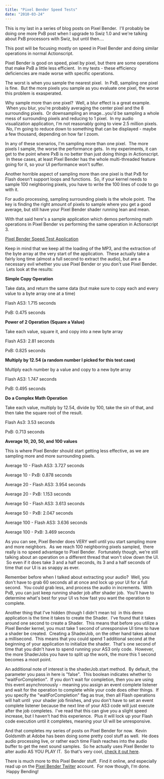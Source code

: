 ```yaml
---
title: "Pixel Bender Speed Tests"
date: "2010-03-24"
---
```


This is my last in a series of blog posts on Pixel Bender.  I'll probably be doing one more PxB post when I upgrade to Swiz 1.0 and we're talking about PxB processors with Swiz, but until then....

This post will be focusing mostly on speed in Pixel Bender and doing similar operations in normal Actionscript.

Pixel Bender is good on speed, pixel by pixel, but there are some operations that make PxB a little less efficient.  In my tests - these efficiency deficiencies are made worse with specific operations.

The worst is when you sample the nearest pixel.  In PxB, sampling one pixel is fine.  But the more pixels you sample as you evaluate one pixel, the worse this problem is exasperated.

Why sample more than one pixel?  Well, a blur effect is a great example.  When you blur, you're probably averaging the center pixel and the 8 surrounding pixels.  Or downsampling an image...you'd be sampling a whole mess of surrounding pixels and reducing to 1 pixel.  In my audio visualization application, I'm not reasonably going to view 2.5 million pixels.  No, I'm going to reduce down to something that can be displayed - maybe a few thousand, depending on how far I zoom.

In any of these scenarios, I'm sampling more than one pixel.  The more pixels I sample, the worse the performance gets.  In my experiments, it can get to the point where PxB is no better than just doing things in Actionscript.  In these cases, at least Pixel Bender has the whole multi-threaded feature going for it, so your UI performance won't suffer.

Another horrible aspect of sampling more than one pixel is that PxB for Flash doesn't support loops and functions.  So, if your kernel needs to sample 100 neighboring pixels, you have to write the 100 lines of code to go with it.

For audio processing, sampling surrounding pixels is the whole point.  The key is finding the right amount of pixels to sample where you get a good average, but still have your Pixel Bender shader running lean and mean.

With that said here's a sample application which demos performing math operations in Pixel Bender vs performing the same operation in Actionscript 3.

[Pixel Bender Speed Test Application](http://blastanova.com/labs/pxbspeedtests/bin-release/PixelBenderSpeedTest.html)

Keep in mind that we keep all the loading of the MP3, and the extraction of the byte array at the very start of the application.  These actually take a fairly long time (almost a full second to extract the audio), but are a necessary evil whether you use Pixel Bender or you don't use Pixel Bender.  Lets look at the results:

**Simple Copy Operation**

Take data, and return the same data (but make sure to copy each and every value to a byte array one at a time)

Flash AS3: 1.715 seconds

PxB: 0.475 seconds

**Power of 2 Operation (Square a Value)**

Take each value, square it, and copy into a new byte array

Flash AS3: 2.81 seconds

PxB: 0.825 seconds

**Multiply by 12.54 (a random number I picked for this test case)**

Multiply each number by a value and copy to a new byte array

Flash AS3: 1.747 seconds

PxB: 0.495 seconds

**Do a Complex Math Operation**

Take each value, multiply by 12.54, divide by 100, take the sin of that, and then take the square root of the result.

Flash As3: 3.53 seconds

PxB: 0.713 seconds

**Average 10, 20, 50, and 100 values**

This is where Pixel Bender should start getting less effective, as we are sampling more and more surrounding pixels.

Average 10 - Flash AS3: 3.727 seconds

Average 10 - PxB: 0.878 seconds

Average 20 - Flash AS3: 3.954 seconds

Average 20 - PxB: 1.153 seconds

Average 50 - Flash AS3: 3.613 seconds

Average 50 - PxB: 2.047 seconds

Average 100 - Flash AS3: 3.636 seconds

Average 100 - PxB: 3.469 seconds

As you can see, Pixel Bender does VERY well until you start sampling more and more neighbors.  As we reach 100 neighboring pixels sampled,  there really is no speed advantage to Pixel Bender.  Fortunately though, we're still talking about an operation on a different thread that won't slow down the UI.  So even if it does take 3 and a half seconds, its 3 and a half seconds of time that our UI is as snappy as ever.

Remember before when I talked about extracting your audio?  Well, you don't have to grab 60 seconds all at once and lock up your UI for a full second.  You could grab less, and process the audio in increments.  With PxB, you can just keep running shader job after shader job.  You'll have to determine what's best for your UI vs how fast you want the operation to complete.

Another thing that I've hidden (though I didn't mean to)  in this demo application is the time it takes to create the Shader.  I've found that it takes around one second to create a Shader.  This means that before you utilize a Pixel Bender kernel, you must take 1 second of unresponsive UI time to have a shader be created.  Creating a ShaderJob, on the other hand takes about a millisecond.  This means that you could spend 1 additional second at the beginning of your application to initialize the shader.  That's one second of time that you didn't have to spend running your AS3 only code.  However, the more ShaderJobs you have to split up the work, the more this 1 second becomes a moot point.

An additional note of interest is the shaderJob.start method.  By default, the parameter you pass in here is "false".  This boolean indicates whether to "waitForCompletion".  If you don't wait for completion, then you are using this event asynchronously - meaning you assign an event complete listener and wait for the operation to complete while your code does other things.  If you specify the "waitForCompletion" flag as true, then all Flash operations will halt until  your shader job finishes, and you don't have to set an event complete listener because the next line of your AS3 code will just execute after the job completes.  I've read that this can give you a slight speed increase, but I haven't had this experience.  Plus it will lock up your Flash code execution until it completes, meaning your UI will be unresponsive.

And that completes my series of posts on Pixel Bender for now.  Kevin Goldsmith at Adobe has been doing some pretty cool stuff as well.  He does audio processing live, or rather each time Flash reaches into the audio buffer to get the next sound samples.  So he actually uses Pixel Bender to alter audio AS YOU PLAY IT.  So that's very cool, [check it out here](http://blogs.adobe.com/kevin.goldsmith/2009/08/pixel_bender_au.html).

There is much more to this Pixel Bender stuff.  Find it online, and especially read up on the [Pixel Bender Twiiter](http://twitter.com/pixelbender) account.  For now though, I'm done.  Happy Bending!
